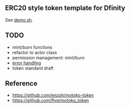 ## ERC20 style token template for Dfinity

See [demo.sh](./demo.sh).

## TODO

* mint/burn functions
* refactor to actor class
* permission management: mint/burn
* [error handling](https://sdk.dfinity.org/docs/language-guide/errors.html)
* token standard draft

## Reference

* https://github.com/enzoh/motoko-token
* https://github.com/flyq/motoko_token

